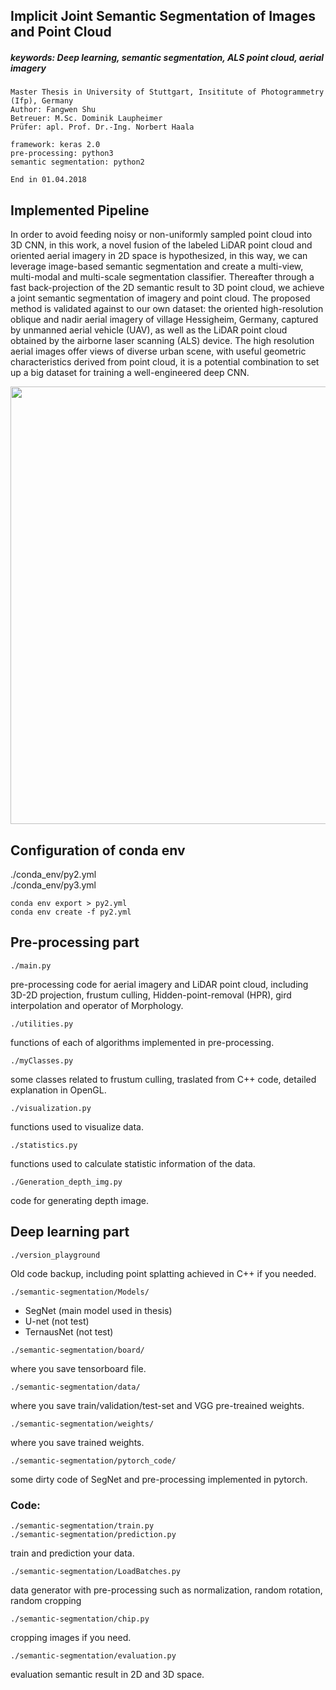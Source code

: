 ## Implicit Joint Semantic Segmentation of Images and Point Cloud
##### keywords: Deep learning, semantic segmentation, ALS point cloud, aerial imagery
```
Master Thesis in University of Stuttgart, Insititute of Photogrammetry (Ifp), Germany
Author: Fangwen Shu
Betreuer: M.Sc. Dominik Laupheimer
Prüfer: apl. Prof. Dr.-Ing. Norbert Haala

framework: keras 2.0
pre-processing: python3
semantic segmentation: python2

End in 01.04.2018
```
## Implemented Pipeline
In order to avoid feeding noisy or non-uniformly sampled point cloud into 3D CNN, in this work, a novel fusion of the labeled LiDAR point cloud and oriented aerial imagery in 2D space is hypothesized, in this way, we can leverage image-based semantic segmentation and create a multi-view, multi-modal and multi-scale segmentation classifier. Thereafter through a fast back-projection of the 2D semantic result to 3D point cloud, we achieve a joint semantic segmentation of imagery and point cloud.
The proposed method is validated against to our own dataset: the oriented high-resolution oblique and nadir aerial imagery of village Hessigheim, Germany, captured by unmanned aerial vehicle (UAV), as well as the LiDAR point cloud obtained by the airborne laser scanning (ALS) device. The high resolution aerial images offer views of diverse urban scene, with useful geometric characteristics derived from point cloud, it is a potential combination to set up a big dataset for training a well-engineered deep CNN. 

<img src="https://github.com/PeterFWS/masterThesis_BK/blob/master/imgs/pipline.png" width="700">


## Configuration of conda env

./conda_env/py2.yml <br>
./conda_env/py3.yml <br>

```
conda env export > py2.yml
conda env create -f py2.yml
```


## Pre-processing part
```
./main.py
```
pre-processing code for aerial imagery and LiDAR point cloud, including 3D-2D projection, frustum culling, 
Hidden-point-removal (HPR), gird interpolation and operator of Morphology.

```
./utilities.py
```
functions of each of algorithms implemented in pre-processing.

```
./myClasses.py
```
some classes related to frustum culling, traslated from C++ code, detailed explanation in OpenGL.

```
./visualization.py
```
functions used to visualize data. 

```
./statistics.py
```
functions used to calculate statistic information of the data.

```
./Generation_depth_img.py
```
code for generating depth image.

## Deep learning part
```
./version_playground
```
Old code backup, including point splatting achieved in C++ if you needed.<br>

```
./semantic-segmentation/Models/
```
* SegNet (main model used in thesis)
* U-net (not test)
* TernausNet (not test)

```
./semantic-segmentation/board/
```
where you save tensorboard file.

```
./semantic-segmentation/data/
```
where you save train/validation/test-set and VGG pre-treained weights.

```
./semantic-segmentation/weights/
```
where you save trained weights.

```
./semantic-segmentation/pytorch_code/
```
some dirty code of SegNet and pre-processing implemented in pytorch. 

### Code:
```
./semantic-segmentation/train.py
./semantic-segmentation/prediction.py
```
train and prediction your data.

```
./semantic-segmentation/LoadBatches.py
```
data generator with pre-processing such as normalization, random rotation, random cropping

```
./semantic-segmentation/chip.py
```
cropping images if you need.

```
./semantic-segmentation/evaluation.py
```
evaluation semantic result in 2D and 3D space.

